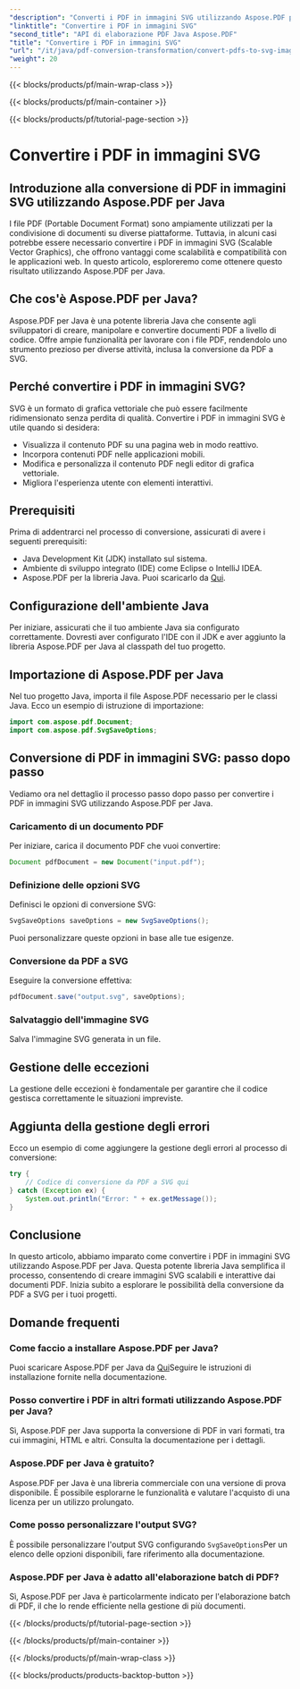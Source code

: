 ```yaml
---
"description": "Converti i PDF in immagini SVG utilizzando Aspose.PDF per Java&#58; guida dettagliata per una conversione senza problemi da PDF a SVG con Aspose.PDF per Java."
"linktitle": "Convertire i PDF in immagini SVG"
"second_title": "API di elaborazione PDF Java Aspose.PDF"
"title": "Convertire i PDF in immagini SVG"
"url": "/it/java/pdf-conversion-transformation/convert-pdfs-to-svg-images/"
"weight": 20
---
```


{{< blocks/products/pf/main-wrap-class >}}

{{< blocks/products/pf/main-container >}}

{{< blocks/products/pf/tutorial-page-section >}}

# Convertire i PDF in immagini SVG


## Introduzione alla conversione di PDF in immagini SVG utilizzando Aspose.PDF per Java

I file PDF (Portable Document Format) sono ampiamente utilizzati per la condivisione di documenti su diverse piattaforme. Tuttavia, in alcuni casi potrebbe essere necessario convertire i PDF in immagini SVG (Scalable Vector Graphics), che offrono vantaggi come scalabilità e compatibilità con le applicazioni web. In questo articolo, esploreremo come ottenere questo risultato utilizzando Aspose.PDF per Java.

## Che cos'è Aspose.PDF per Java?

Aspose.PDF per Java è una potente libreria Java che consente agli sviluppatori di creare, manipolare e convertire documenti PDF a livello di codice. Offre ampie funzionalità per lavorare con i file PDF, rendendolo uno strumento prezioso per diverse attività, inclusa la conversione da PDF a SVG.

## Perché convertire i PDF in immagini SVG?

SVG è un formato di grafica vettoriale che può essere facilmente ridimensionato senza perdita di qualità. Convertire i PDF in immagini SVG è utile quando si desidera:

- Visualizza il contenuto PDF su una pagina web in modo reattivo.
- Incorpora contenuti PDF nelle applicazioni mobili.
- Modifica e personalizza il contenuto PDF negli editor di grafica vettoriale.
- Migliora l'esperienza utente con elementi interattivi.

## Prerequisiti

Prima di addentrarci nel processo di conversione, assicurati di avere i seguenti prerequisiti:

- Java Development Kit (JDK) installato sul sistema.
- Ambiente di sviluppo integrato (IDE) come Eclipse o IntelliJ IDEA.
- Aspose.PDF per la libreria Java. Puoi scaricarlo da [Qui](https://releases.aspose.com/pdf/java/).

## Configurazione dell'ambiente Java

Per iniziare, assicurati che il tuo ambiente Java sia configurato correttamente. Dovresti aver configurato l'IDE con il JDK e aver aggiunto la libreria Aspose.PDF per Java al classpath del tuo progetto.

## Importazione di Aspose.PDF per Java

Nel tuo progetto Java, importa il file Aspose.PDF necessario per le classi Java. Ecco un esempio di istruzione di importazione:

```java
import com.aspose.pdf.Document;
import com.aspose.pdf.SvgSaveOptions;
```

## Conversione di PDF in immagini SVG: passo dopo passo

Vediamo ora nel dettaglio il processo passo dopo passo per convertire i PDF in immagini SVG utilizzando Aspose.PDF per Java.

### Caricamento di un documento PDF

Per iniziare, carica il documento PDF che vuoi convertire:

```java
Document pdfDocument = new Document("input.pdf");
```

### Definizione delle opzioni SVG

Definisci le opzioni di conversione SVG:

```java
SvgSaveOptions saveOptions = new SvgSaveOptions();
```

Puoi personalizzare queste opzioni in base alle tue esigenze.

### Conversione da PDF a SVG

Eseguire la conversione effettiva:

```java
pdfDocument.save("output.svg", saveOptions);
```

### Salvataggio dell'immagine SVG

Salva l'immagine SVG generata in un file.

## Gestione delle eccezioni

La gestione delle eccezioni è fondamentale per garantire che il codice gestisca correttamente le situazioni impreviste.

## Aggiunta della gestione degli errori

Ecco un esempio di come aggiungere la gestione degli errori al processo di conversione:

```java
try {
    // Codice di conversione da PDF a SVG qui
} catch (Exception ex) {
    System.out.println("Error: " + ex.getMessage());
}
```

## Conclusione

In questo articolo, abbiamo imparato come convertire i PDF in immagini SVG utilizzando Aspose.PDF per Java. Questa potente libreria Java semplifica il processo, consentendo di creare immagini SVG scalabili e interattive dai documenti PDF. Inizia subito a esplorare le possibilità della conversione da PDF a SVG per i tuoi progetti.

## Domande frequenti

### Come faccio a installare Aspose.PDF per Java?

Puoi scaricare Aspose.PDF per Java da [Qui](https://releases.aspose.com/pdf/java/)Seguire le istruzioni di installazione fornite nella documentazione.

### Posso convertire i PDF in altri formati utilizzando Aspose.PDF per Java?

Sì, Aspose.PDF per Java supporta la conversione di PDF in vari formati, tra cui immagini, HTML e altri. Consulta la documentazione per i dettagli.

### Aspose.PDF per Java è gratuito?

Aspose.PDF per Java è una libreria commerciale con una versione di prova disponibile. È possibile esplorarne le funzionalità e valutare l'acquisto di una licenza per un utilizzo prolungato.

### Come posso personalizzare l'output SVG?

È possibile personalizzare l'output SVG configurando `SvgSaveOptions`Per un elenco delle opzioni disponibili, fare riferimento alla documentazione.

### Aspose.PDF per Java è adatto all'elaborazione batch di PDF?

Sì, Aspose.PDF per Java è particolarmente indicato per l'elaborazione batch di PDF, il che lo rende efficiente nella gestione di più documenti.

{{< /blocks/products/pf/tutorial-page-section >}}

{{< /blocks/products/pf/main-container >}}

{{< /blocks/products/pf/main-wrap-class >}}

{{< blocks/products/products-backtop-button >}}
